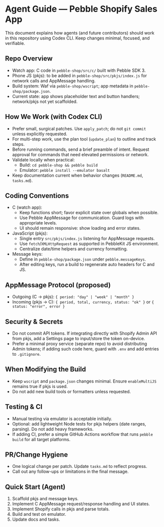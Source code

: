 # Agent Guide — Pebble Shopify Sales App

This document explains how agents (and future contributors) should work in this repository using Codex CLI. Keep changes minimal, focused, and verifiable.

## Repo Overview

- Watch app: C code in `pebble-shop/src/c/` built with Pebble SDK 3.
- Phone JS (pkjs): to be added in `pebble-shop/src/pkjs/index.js` for network calls and AppMessage handling.
- Build system: Waf via `pebble-shop/wscript`; app metadata in `pebble-shop/package.json`.
- Current state: app shows placeholder text and button handlers; network/pkjs not yet scaffolded.

## How We Work (with Codex CLI)

- Prefer small, surgical patches. Use `apply_patch`; do not `git commit` unless explicitly requested.
- For multi-step work, use the plan tool (`update_plan`) to outline and track steps.
- Before running commands, send a brief preamble of intent. Request approval for commands that need elevated permissions or network.
- Validate locally when practical:
  - Build: `cd pebble-shop && pebble build`
  - Emulator: `pebble install --emulator basalt`
- Keep documentation current when behavior changes (`README.md`, `tasks.md`).

## Coding Conventions

- C (watch app):
  - Keep functions short; favor explicit state over globals when possible.
  - Use Pebble AppMessage for communication. Guard logs with appropriate levels.
  - UI should remain responsive: show loading and error states.
- JavaScript (pkjs):
  - Single entry `src/pkjs/index.js` listening for AppMessage requests.
  - Use `fetch`/`XMLHttpRequest` as supported in PebbleKit JS environment.
  - Centralize date/time helpers and currency formatting.
- Message keys:
  - Define in `pebble-shop/package.json` under `pebble.messageKeys`.
  - After editing keys, run a build to regenerate auto headers for C and JS.

## AppMessage Protocol (proposed)

- Outgoing (C → pkjs): `{ period: "day" | "week" | "month" }`
- Incoming (pkjs → C): `{ period, total, currency, status: "ok" }` or `{ status: "error", error }`

## Security & Secrets

- Do not commit API tokens. If integrating directly with Shopify Admin API from pkjs, add a Settings page to input/store the token on-device.
- Prefer a minimal proxy service (separate repo) to avoid distributing Admin tokens; if adding such code here, guard with `.env` and add entries to `.gitignore`.

## When Modifying the Build

- Keep `wscript` and `package.json` changes minimal. Ensure `enableMultiJS` remains true if pkjs is used.
- Do not add new build tools or formatters unless requested.

## Testing & CI

- Manual testing via emulator is acceptable initially.
- Optional: add lightweight Node tests for pkjs helpers (date ranges, parsing). Do not add heavy frameworks.
- If adding CI, prefer a simple GitHub Actions workflow that runs `pebble build` for all target platforms.

## PR/Change Hygiene

- One logical change per patch. Update `tasks.md` to reflect progress.
- Call out any follow-ups or limitations in the final message.

## Quick Start (Agent)

1) Scaffold pkjs and message keys.
2) Implement C AppMessage request/response handling and UI states.
3) Implement Shopify calls in pkjs and parse totals.
4) Build and test on emulator.
5) Update docs and tasks.


